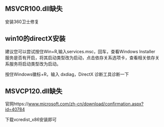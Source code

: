 ## MSVCR100.dll缺失

安装360卫士修复

## win10的directX安装

建议您可以尝试按住Win+R,输入services.msc，回车，查看Windows Installer服务是否有开启，将其启动类型改为启动，点击依存关系选项卡，查看相关依存关系服务将启动类型改为启动。

按住Windows徽标+R，输入 dxdiag，DirectX 诊断工具诊断一下

## MSVCP120.dll缺失

官网https://www.microsoft.com/zh-cn/download/confirmation.aspx?id=40784

下载vcredist_x86安装即可